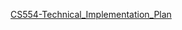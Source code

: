 [CS554-Technical_Implementation_Plan](https://stevens0-my.sharepoint.com/:w:/g/personal/sxiong5_stevens_edu/EWJkiuUG4PhEliMxonPS0RQBJVH_C_mfK4eOoFqYGfcwnQ?e=4dv2rL)

